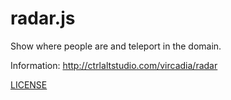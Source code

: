 # radar.js

Show where people are and teleport in the domain.

Information: http://ctrlaltstudio.com/vircadia/radar


[LICENSE](LICENSE)
